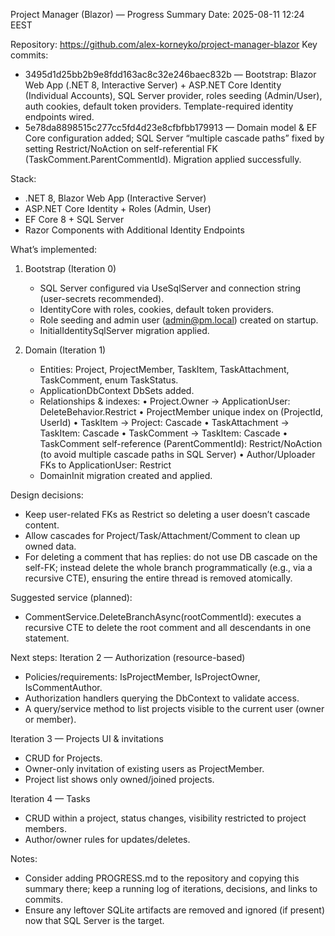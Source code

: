 ﻿Project Manager (Blazor) — Progress Summary
Date: 2025-08-11 12:24 EEST

Repository: https://github.com/alex-korneyko/project-manager-blazor
Key commits:
- 3495d1d25bb2b9e8fdd163ac8c32e246baec832b — Bootstrap: Blazor Web App (.NET 8, Interactive Server) + ASP.NET Core Identity (Individual Accounts), SQL Server provider, roles seeding (Admin/User), auth cookies, default token providers. Template-required identity endpoints wired.
- 5e78da8898515c277cc5fd4d23e8cfbfbb179913 — Domain model & EF Core configuration added; SQL Server “multiple cascade paths” fixed by setting Restrict/NoAction on self-referential FK (TaskComment.ParentCommentId). Migration applied successfully.

Stack:
- .NET 8, Blazor Web App (Interactive Server)
- ASP.NET Core Identity + Roles (Admin, User)
- EF Core 8 + SQL Server
- Razor Components with Additional Identity Endpoints

What’s implemented:
1) Bootstrap (Iteration 0)
    - SQL Server configured via UseSqlServer and connection string (user-secrets recommended).
    - IdentityCore with roles, cookies, default token providers.
    - Role seeding and admin user (admin@pm.local) created on startup.
    - InitialIdentitySqlServer migration applied.

2) Domain (Iteration 1)
    - Entities: Project, ProjectMember, TaskItem, TaskAttachment, TaskComment, enum TaskStatus.
    - ApplicationDbContext DbSets added.
    - Relationships & indexes:
      • Project.Owner → ApplicationUser: DeleteBehavior.Restrict
      • ProjectMember unique index on (ProjectId, UserId)
      • TaskItem → Project: Cascade
      • TaskAttachment → TaskItem: Cascade
      • TaskComment → TaskItem: Cascade
      • TaskComment self-reference (ParentCommentId): Restrict/NoAction (to avoid multiple cascade paths in SQL Server)
      • Author/Uploader FKs to ApplicationUser: Restrict
    - DomainInit migration created and applied.

Design decisions:
- Keep user-related FKs as Restrict so deleting a user doesn’t cascade content.
- Allow cascades for Project/Task/Attachment/Comment to clean up owned data.
- For deleting a comment that has replies: do not use DB cascade on the self-FK; instead delete the whole branch programmatically (e.g., via a recursive CTE), ensuring the entire thread is removed atomically.

Suggested service (planned):
- CommentService.DeleteBranchAsync(rootCommentId): executes a recursive CTE to delete the root comment and all descendants in one statement.

Next steps:
Iteration 2 — Authorization (resource-based)
- Policies/requirements: IsProjectMember, IsProjectOwner, IsCommentAuthor.
- Authorization handlers querying the DbContext to validate access.
- A query/service method to list projects visible to the current user (owner or member).

Iteration 3 — Projects UI & invitations
- CRUD for Projects.
- Owner-only invitation of existing users as ProjectMember.
- Project list shows only owned/joined projects.

Iteration 4 — Tasks
- CRUD within a project, status changes, visibility restricted to project members.
- Author/owner rules for updates/deletes.

Notes:
- Consider adding PROGRESS.md to the repository and copying this summary there; keep a running log of iterations, decisions, and links to commits.
- Ensure any leftover SQLite artifacts are removed and ignored (if present) now that SQL Server is the target.
